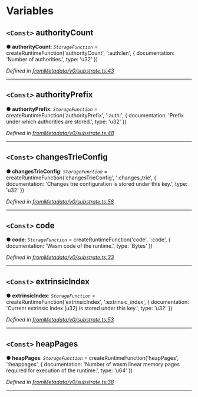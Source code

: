 

# Variables

<a id="authoritycount"></a>

## `<Const>` authorityCount

**● authorityCount**: *`StorageFunction`* =  createRuntimeFunction('authorityCount', ':auth:len', {
  documentation: 'Number of authorities.',
  type: 'u32'
})

*Defined in [fromMetadata/v0/substrate.ts:43](https://github.com/polkadot-js/api/blob/adec070/packages/type-storage/src/fromMetadata/v0/substrate.ts#L43)*

___
<a id="authorityprefix"></a>

## `<Const>` authorityPrefix

**● authorityPrefix**: *`StorageFunction`* =  createRuntimeFunction('authorityPrefix', ':auth:', {
  documentation: 'Prefix under which authorities are stored.',
  type: 'u32'
})

*Defined in [fromMetadata/v0/substrate.ts:48](https://github.com/polkadot-js/api/blob/adec070/packages/type-storage/src/fromMetadata/v0/substrate.ts#L48)*

___
<a id="changestrieconfig"></a>

## `<Const>` changesTrieConfig

**● changesTrieConfig**: *`StorageFunction`* =  createRuntimeFunction('changesTrieConfig', ':changes_trie', {
  documentation: 'Changes trie configuration is stored under this key.',
  type: 'u32'
})

*Defined in [fromMetadata/v0/substrate.ts:58](https://github.com/polkadot-js/api/blob/adec070/packages/type-storage/src/fromMetadata/v0/substrate.ts#L58)*

___
<a id="code"></a>

## `<Const>` code

**● code**: *`StorageFunction`* =  createRuntimeFunction('code', ':code', {
  documentation: 'Wasm code of the runtime.',
  type: 'Bytes'
})

*Defined in [fromMetadata/v0/substrate.ts:33](https://github.com/polkadot-js/api/blob/adec070/packages/type-storage/src/fromMetadata/v0/substrate.ts#L33)*

___
<a id="extrinsicindex"></a>

## `<Const>` extrinsicIndex

**● extrinsicIndex**: *`StorageFunction`* =  createRuntimeFunction('extrinsicIndex', ':extrinsic_index', {
  documentation: 'Current extrinsic index (u32) is stored under this key.',
  type: 'u32'
})

*Defined in [fromMetadata/v0/substrate.ts:53](https://github.com/polkadot-js/api/blob/adec070/packages/type-storage/src/fromMetadata/v0/substrate.ts#L53)*

___
<a id="heappages"></a>

## `<Const>` heapPages

**● heapPages**: *`StorageFunction`* =  createRuntimeFunction('heapPages', ':heappages', {
  documentation: 'Number of wasm linear memory pages required for execution of the runtime.',
  type: 'u64'
})

*Defined in [fromMetadata/v0/substrate.ts:38](https://github.com/polkadot-js/api/blob/adec070/packages/type-storage/src/fromMetadata/v0/substrate.ts#L38)*

___

